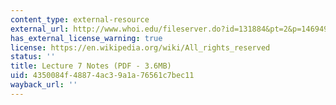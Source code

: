 ```yaml
---
content_type: external-resource
external_url: http://www.whoi.edu/fileserver.do?id=131884&pt=2&p=146949
has_external_license_warning: true
license: https://en.wikipedia.org/wiki/All_rights_reserved
status: ''
title: Lecture 7 Notes (PDF - 3.6MB)
uid: 4350084f-4887-4ac3-9a1a-76561c7bec11
wayback_url: ''
---
```


